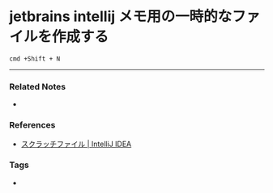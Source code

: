 # jetbrains intellij メモ用の一時的なファイルを作成する
`cmd +Shift + N`

----
### Related Notes
- 

### References
- [スクラッチファイル | IntelliJ IDEA](https://pleiades.io/help/idea/scratches.html)

### Tags
- 